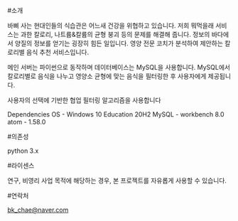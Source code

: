 #소개

바삐 사는 현대인들의 식습관은 어느새 건강을 위협하고 있습니다.
저희 뭐먹을래 서비스는 과한 칼로리, 나트륨&칼륨의 균형 붕괴 등의 문제를 해결해 줍니다.
정보의 바다에서 양질의 정보를 얻기는 굉장히 힘든 일입니다.
영양 전문 코치가 분석하여 제안하는 칼로리별 음식 추천 서비스입니다.

메인 서버는 파이썬으로 동작하며 데이터베이스는 MySQL을 사용합니다.
MySQL에서 칼로리별로 음식을 나누고 영양소 균형에 맞는 음식을 필터링한 후 사용자에게 제공됩니다.

사용자의 선택에 기반한 협업 필터링 알고리즘을 사용합니다

Dependencies
OS - Windows 10 Education 20H2
MySQL - workbench 8.0
atom - 1.58.0

#의존성

python 3.x

#라이센스

연구, 비영리 사업 목적에 해당하는 경우, 본 프로젝트를 자유롭게 사용할 수 있습니다.

#연락처

bk_chae@naver.com
